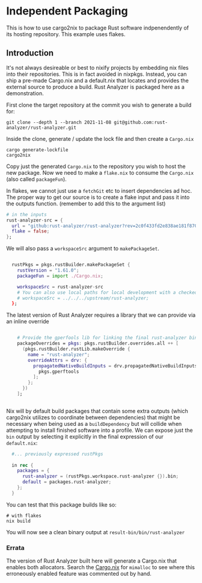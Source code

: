 # Independent Packaging

This is how to use cargo2nix to package Rust software indpenendently of its
hosting repository.  This example uses flakes.

## Introduction

It's not always desireable or best to nixify projects by embedding nix files
into their repositories. This is in fact avoided in nixpkgs. Instead, you can
ship a pre-made Cargo.nix and a default.nix that locates and provides the
external source to produce a build.  Rust Analyzer is packaged here as a
demonstration.

First clone the target repository at the commit you wish to generate a build
for:

```shell
git clone --depth 1 --branch 2021-11-08 git@github.com:rust-analyzer/rust-analyzer.git 
```

Inside the clone, generate / update the lock file and then create a `Cargo.nix`

```shell
cargo generate-lockfile
cargo2nix
```

Copy just the generated `Cargo.nix` to the repository you wish to host the new
package. Now we need to make a `flake.nix` to consume the `Cargo.nix` (also
called `packageFun`).

In flakes, we cannot just use a `fetchGit` etc to insert dependencies ad hoc.
The proper way to get our source is to create a flake input and pass it into the
outputs function.  (remember to add this to the argument list)

```nix
# in the inputs
rust-analyzer-src = {
  url = "github:rust-analyzer/rust-analyzer?rev=2c0f433fd2e838ae181f87019b6f1fefe33c6f54";
  flake = false;
};

```

We will also pass a `workspaceSrc` argument to `makePackageSet`.

```nix

  rustPkgs = pkgs.rustBuilder.makePackageSet {
    rustVersion = "1.61.0";
    packageFun = import ./Cargo.nix;

    workspaceSrc = rust-analyzer-src
    # You can also use local paths for local development with a checked out copy
    # workspaceSrc = ../../../upstream/rust-analyzer;
  };

```

The latest version of Rust Analyzer requires a library that we can provide via
an inline override

```nix

    # Provide the gperfools lib for linking the final rust-analyzer binary
    packageOverrides = pkgs: pkgs.rustBuilder.overrides.all ++ [
      (pkgs.rustBuilder.rustLib.makeOverride {
        name = "rust-analyzer";
        overrideAttrs = drv: {
          propagatedNativeBuildInputs = drv.propagatedNativeBuildInputs or [ ] ++ [
            pkgs.gperftools
          ];
        };
      })
    ];
    
```

Nix will by default build packages that contain some extra outputs (which
cargo2nix utilizes to coordinate between dependencies) that might be necessary
when being used as a `buildDependency` but will collide when attempting to
install finished software into a profile. We can expose just the `bin` output by
selecting it explicitly in the final expression of our `default.nix`:

```nix
  #... previously expressed rustPkgs
  
  in rec {
    packages = {
      rust-analyzer = (rustPkgs.workspace.rust-analyzer {}).bin;
      default = packages.rust-analyzer;
    };
  }
```

You can test that this package builds like so:

```
# with flakes
nix build
```

You will now see a clean binary output at `result-bin/bin/rust-analyzer`

### Errata

The version of Rust Analyzer built here will generate a Cargo.nix that enables
both allocators.  Search the [Cargo.nix](./Cargo.nix) for `mimalloc` to see
where this erroneously enabled feature was commented out by hand.
